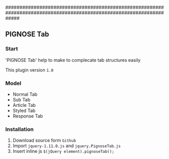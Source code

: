 #####################################################################################################################
## PIGNOSE Tab
### Start
'PIGNOSE Tab' help to make to complecate tab structures easily

This plugin version ```1.0```

### Model
+ Normal Tab
+ Sub Tab
+ Article Tab
+ Styled Tab
+ Response Tab

### Installation
1. Download source form ```Github```
2. Import ```jquery-1.11.0.js``` and ```jquery.PignoseTab.js```
3. Insert inline js ```$(jQuery element).pignoseTab();```

